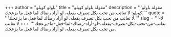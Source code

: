 +++
author = "باولو كويلو"
title = "مقولة باولو كويلو"
description = '''مقولة باولو كويلو: لا تعاتب من تحب بكل تصرف يفعله، لو أراد رضاك لما فعل ما يزعجك.'''
quote = '''لا تعاتب من تحب بكل تصرف يفعله، لو أراد رضاك لما فعل ما يزعجك.'''
slug = '''لا-تعاتب-من-تحب-بكل-تصرف-يفعله،-لو-أراد-رضاك-لما-فعل-ما-يزعجك'''
+++
لا تعاتب من تحب بكل تصرف يفعله، لو أراد رضاك لما فعل ما يزعجك.
